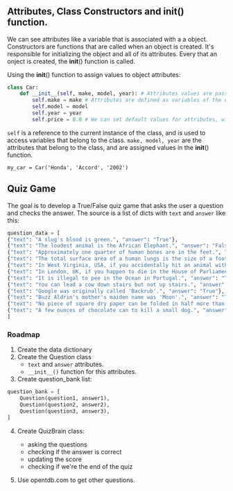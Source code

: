 #
## Attributes, Class Constructors and __init__() function.
We can see attributes like a variable that is associated with a a object.
Constructors are functions that are called when an object is created. It's responsible for initializing the object and all of its attributes. Every that an onject is created, the __init__() function is called.

Using the __init__() function to assign values to object attributes:
```python
class Car:
    def __init__(self, make, model, year): # Attributes values are passed in as arguments.
        self.make = make # Attributes are defined as variables of the object.
        self.model = model
        self.year = year
        self.price = 0.0 # We can set default values for attributes, without receiveing them directly from the __init__() function.

```

`self` is a reference to the current instance of the class, and is used to access variables that belong to the class.
`make, model, year` are the attributes that belong to the class, and are assigned values in the __init__() function.

`my_car = Car('Honda', 'Accord', '2002')`

## Quiz Game

The goal is to develop a True/False quiz game that asks the user a question and checks the answer.
The source is a list of dicts with `text` and `answer` like this:

```python
question_data = [
{"text": "A slug's blood is green.", "answer": "True"},
{"text": "The loudest animal is the African Elephant.", "answer": "False"},
{"text": "Approximately one quarter of human bones are in the feet.", "answer": "True"},
{"text": "The total surface area of a human lungs is the size of a football pitch.", "answer": "True"},
{"text": "In West Virginia, USA, if you accidentally hit an animal with your car, you are free to take it home to eat.", "answer": "True"},
{"text": "In London, UK, if you happen to die in the House of Parliament, you are entitled to a state funeral.", "answer": "False"},
{"text": "It is illegal to pee in the Ocean in Portugal.", "answer": "True"},
{"text": "You can lead a cow down stairs but not up stairs.", "answer": "False"},
{"text": "Google was originally called 'Backrub'.", "answer": "True"},
{"text": "Buzz Aldrin's mother's maiden name was 'Moon'.", "answer": "True"},
{"text": "No piece of square dry paper can be folded in half more than 7 times.", "answer": "False"},
{"text": "A few ounces of chocolate can to kill a small dog.", "answer": "True"}
]
```
### Roadmap
1. Create the data dictionary
2. Create the Question class 
    - `text` and `answer` attributes.
    - `__init__()` function for this attributes.
3. Create question_bank list:
```python
question_bank = [
    Question(question1, answer1),
    Question(question2, answer2),
    Question(question3, answer3),
]
```
4. Create QuizBrain class:
    - asking the questions
    - checking if the answer is correct
    - updating the score
    - checking if we're the end of the quiz

5. Use opentdb.com to get other questions.



